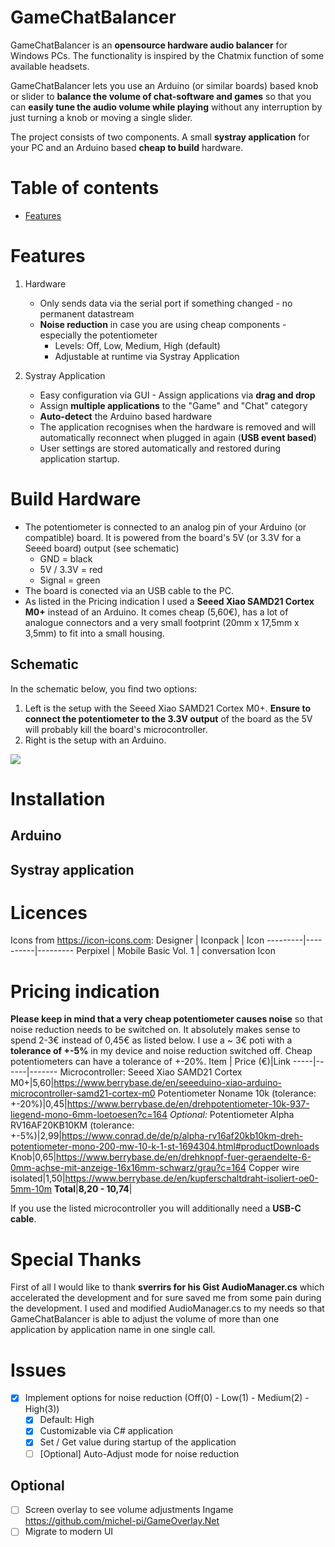 # GameChatBalancer
GameChatBalancer is an **opensource hardware audio balancer** for Windows PCs. The functionality is inspired by the Chatmix function of some available headsets.

GameChatBalancer lets you use an Arduino (or similar boards) based knob or slider to **balance the volume of chat-software and games** so that you can **easily
tune the audio volume while playing** without any interruption by just turning a knob or moving a single slider.

The project consists of two components. A small **systray application** for your PC and an Arduino based **cheap to build** hardware.

# Table of contents
- [Features](https://github.com/TheSoundCoder/AudioControl#Features)

# Features
1. Hardware
   - Only sends data via the serial port if something changed - no permanent datastream
   - **Noise reduction** in case you are using cheap components - especially the potentiometer
     - Levels: Off, Low, Medium, High (default)
     - Adjustable at runtime via Systray Application

2. Systray Application
   - Easy configuration via GUI - Assign applications via **drag and drop**
   - Assign **multiple applications** to the "Game" and "Chat" category
   - **Auto-detect** the Arduino based hardware
   - The application recognises when the hardware is removed and will automatically reconnect when plugged in again (**USB event based**)
   - User settings are stored automatically and restored during application startup.

# Build Hardware
- The potentiometer is connected to an analog pin of your Arduino (or compatible) board. It is powered from the board's 5V (or 3.3V for a Seeed board) output (see schematic)
  - GND = black
  - 5V / 3.3V = red
  - Signal = green
- The board is conected via an USB cable to the PC.
- As listed in the Pricing indication I used a **Seeed Xiao SAMD21 Cortex M0+** instead of an Arduino. It comes cheap (5,60€), has a lot of analogue connectors and a very small footprint (20mm x 17,5mm x 3,5mm) to fit into a small housing.
 
## Schematic
In the schematic below, you find two options:
1. Left is the setup with the Seeed Xiao SAMD21 Cortex M0+. **Ensure to connect the potentiometer to the 3.3V output** of the board as the 5V will probably kill the board's microcontroller.
2. Right is the setup with an Arduino.

![](https://github.com/TheSoundCoder/AudioControl/blob/master/assets/GameChatBalancer_schematic_2.png)

# Installation
## Arduino

## Systray application

# Licences
Icons from https://icon-icons.com:
Designer | Iconpack | Icon
---------|----------|---------
Perpixel | Mobile Basic Vol. 1 | conversation Icon

# Pricing indication
**Please keep in mind that a very cheap potentiometer causes noise** so that noise reduction needs to be switched on. It absolutely makes sense to spend 2-3€ instead of 0,45€ as listed below. I use a ~ 3€ poti with a **tolerance of +-5%** in my device and noise reduction switched off. Cheap potentiometers can have a tolerance of +-20%.
Item | Price (€)|Link
-----|------|-------
Microcontroller: Seeed Xiao SAMD21 Cortex M0+|5,60|https://www.berrybase.de/en/seeeduino-xiao-arduino-microcontroller-samd21-cortex-m0
Potentiometer Noname 10k (tolerance: +-20%)|0,45|https://www.berrybase.de/en/drehpotentiometer-10k-937-liegend-mono-6mm-loetoesen?c=164
*Optional:* Potentiometer Alpha RV16AF20KB10KM (tolerance: +-5%)|2,99|https://www.conrad.de/de/p/alpha-rv16af20kb10km-dreh-potentiometer-mono-200-mw-10-k-1-st-1694304.html#productDownloads 
Knob|0,65|https://www.berrybase.de/en/drehknopf-fuer-geraendelte-6-0mm-achse-mit-anzeige-16x16mm-schwarz/grau?c=164
Copper wire isolated|1,50|https://www.berrybase.de/en/kupferschaltdraht-isoliert-oe0-5mm-10m
**Total**|**8,20 - 10,74**|

If you use the listed microcontroller you will additionally need a **USB-C cable**.

# Special Thanks
First of all I would like to thank **sverrirs for his Gist AudioManager.cs** which accelerated the development and for sure saved me from some pain during the development. I used and modified AudioManager.cs to my needs so that GameChatBalancer is able to adjust the volume of more than one application by application name in one single call.

# Issues
- [x] Implement options for noise reduction (Off(0) - Low(1) - Medium(2) - High(3))
  - [x] Default: High
  - [x] Customizable via C# application
  - [x] Set / Get value during startup of the application
  - [ ] [Optional] Auto-Adjust mode for noise reduction

## Optional
- [ ] Screen overlay to see volume adjustments Ingame
https://github.com/michel-pi/GameOverlay.Net
- [ ] Migrate to modern UI
